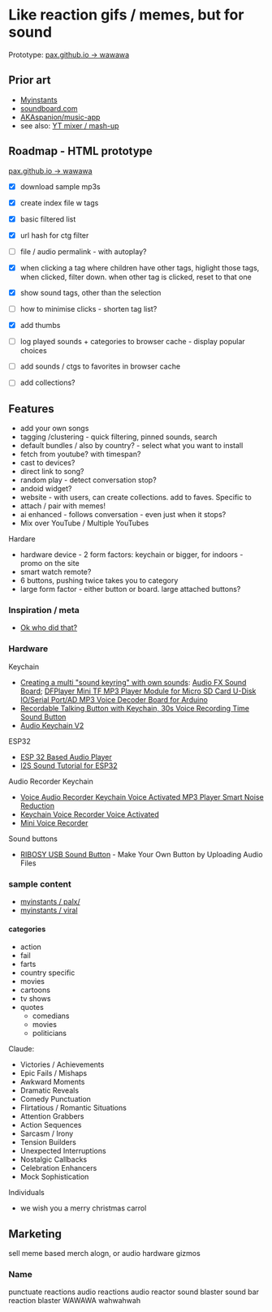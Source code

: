 # Like reaction gifs / memes, but for sound

Prototype: [pax.github.io &rarr; wawawa](https://pax.github.io/playground/wawawa/) 

## Prior art
- [Myinstants](https://www.myinstants.com/) 
- [soundboard.com](https://www.soundboard.com/) 
- [AKAspanion/music-app](https://github.com/AKAspanion/music-app) 
- see also: [YT mixer / mash-up](https://docs.google.com/document/d/1bWTh5fIsHL3iAnIx1BTs_ersVWhNiOSs) 

## Roadmap - HTML prototype

[pax.github.io &rarr; wawawa](https://pax.github.io/playground/wawawa/) 

- [x] download sample mp3s
- [x] create index file w tags
- [x] basic filtered list
- [x] url hash for ctg filter
- [ ] file / audio permalink - with autoplay?
- [x] when clicking a tag where children have other tags, higlight those tags, when clicked, filter down. when other tag is clicked, reset to that one
- [x] show sound tags, other than the selection
- [ ] how to minimise clicks - shorten tag list?
- [x] add thumbs
- [ ] log played sounds + categories to browser cache - display popular choices
- [ ] add sounds / ctgs to favorites in browser cache
- [ ] add collections?


## Features
- add your own songs
- tagging /clustering - quick filtering, pinned sounds, search
- default bundles / also by country? - select what you want to install
- fetch from youtube? with timespan?
- cast to devices?
- direct link to song?
- random play - detect conversation stop?
- andoid widget?
- website - with users, can create collections. add to faves. Specific to <country>
- attach / pair with memes! 
- ai enhanced - follows conversation - even just when it stops?
- Mix over YouTube / Multiple YouTubes

Hardare
- hardware device - 2 form factors: keychain or bigger, for indoors - promo on the site
- smart watch remote?
- 6 buttons, pushing twice takes you to category
- large form factor - either button or board. large attached buttons?

### Inspiration / meta
- [Ok who did that?](https://www.reddit.com/r/HolUp/comments/1fqcrc9/ok_who_did_that/) 

### Hardware

Keychain
- [Creating a multi "sound keyring" with own sounds](https://www.reddit.com/r/AskElectronics/comments/dw8x7r/creating_a_multi_sound_keyring_with_own_sounds/): [Audio FX Sound Board](https://www.adafruit.com/product/2133); [DFPlayer Mini TF MP3 Player Module for Micro SD Card U-Disk IO/Serial Port/AD MP3 Voice Decoder Board for Arduino](https://www.aliexpress.com/item/33023969059.html)
- [Recordable Talking Button with Keychain, 30s Voice Recording Time Sound Button](https://www.amazon.com/Neutral-Talking-Keychain-Buzzers-Recording/dp/B07RJ39XKF)
- [Audio Keychain V2](https://siteinspections.shop/en-eu/products/audio-keychain-v2)

ESP32
- [ESP 32 Based Audio Player](https://www.instructables.com/ESP-32-Based-Audio-Player/) 
- [I2S Sound Tutorial for ESP32](https://web.archive.org/web/20220309185518/https://diyi0t.com/i2s-sound-tutorial-for-esp32/) 

Audio Recorder Keychain
- [Voice Audio Recorder Keychain Voice Activated MP3 Player Smart Noise Reduction](https://www.ebay.com/itm/304992268668) 
- [Keychain Voice Recorder Voice Activated](https://www.ebay.co.uk/itm/364624663970) 
- [Mini Voice Recorder ](https://www.aliexpress.com/item/1005005552743795.html) 

Sound buttons
- [RIBOSY USB Sound Button](https://www.amazon.com/RIBOSY-USB-Sound-Button-Recordings/dp/B0825NJJ6Q)  - Make Your Own Button by Uploading Audio Files

### sample content

- [myinstants / palx/](https://www.myinstants.com/en/profile/palx/) 
- [myinstants / viral](https://www.myinstants.com/en/categories/viral/) 

#### categories
- action
- fail
- farts
- country specific
- movies
- cartoons
- tv shows
- quotes
    - comedians
    - movies
    - politicians

Claude: 
- Victories / Achievements
- Epic Fails / Mishaps
- Awkward Moments
- Dramatic Reveals
- Comedy Punctuation
- Flirtatious / Romantic Situations
- Attention Grabbers
- Action Sequences
- Sarcasm / Irony
- Tension Builders
- Unexpected Interruptions
- Nostalgic Callbacks
- Celebration Enhancers
- Mock Sophistication

Individuals
- we wish you a merry christmas carrol 

## Marketing
sell meme based merch alogn, or audio hardware gizmos

### Name
punctuate reactions
audio reactions audio reactor
sound blaster sound bar
reaction blaster
WAWAWA 
wahwahwah 